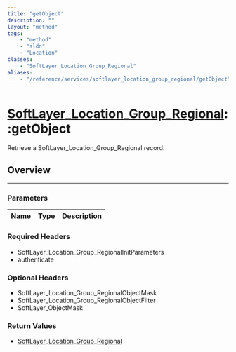 ```yaml
---
title: "getObject"
description: ""
layout: "method"
tags:
    - "method"
    - "sldn"
    - "Location"
classes:
    - "SoftLayer_Location_Group_Regional"
aliases:
    - "/reference/services/softlayer_location_group_regional/getObject"
---
```

# [SoftLayer_Location_Group_Regional](/reference/services/SoftLayer_Location_Group_Regional)::getObject


Retrieve a SoftLayer_Location_Group_Regional record.


## Overview 


-----

### Parameters 
|Name | Type | Description |
| --- | --- | --- |


### Required Headers
* SoftLayer_Location_Group_RegionalInitParameters
* authenticate


### Optional Headers
* SoftLayer_Location_Group_RegionalObjectMask
* SoftLayer_Location_Group_RegionalObjectFilter
* SoftLayer_ObjectMask

### Return Values
* <a href='/reference/datatypes/SoftLayer_Location_Group_Regional'>SoftLayer_Location_Group_Regional </a>




